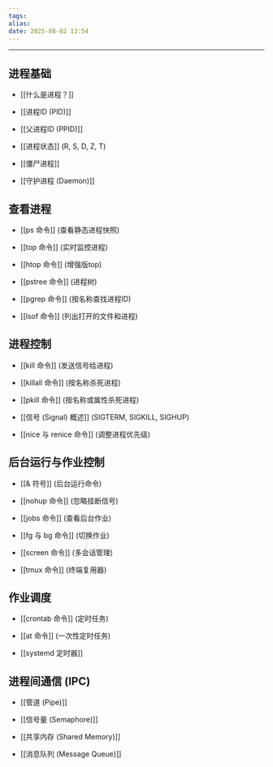 ```yaml
---
tags: 
alias: 
date: 2025-08-02 13:54
---
```


---

## 进程基础

- [[什么是进程？]]

- [[进程ID (PID)]]

- [[父进程ID (PPID)]]

- [[进程状态]] (R, S, D, Z, T)

- [[僵尸进程]]

- [[守护进程 (Daemon)]]



## 查看进程

- [[ps 命令]] (查看静态进程快照)

- [[top 命令]] (实时监控进程)

- [[htop 命令]] (增强版top)

- [[pstree 命令]] (进程树)

- [[pgrep 命令]] (按名称查找进程ID)

- [[lsof 命令]] (列出打开的文件和进程)



## 进程控制

- [[kill 命令]] (发送信号给进程)

- [[killall 命令]] (按名称杀死进程)

- [[pkill 命令]] (按名称或属性杀死进程)

- [[信号 (Signal) 概述]] (SIGTERM, SIGKILL, SIGHUP)

- [[nice 与 renice 命令]] (调整进程优先级)



## 后台运行与作业控制

- [[& 符号]] (后台运行命令)

- [[nohup 命令]] (忽略挂断信号)

- [[jobs 命令]] (查看后台作业)

- [[fg 与 bg 命令]] (切换作业)

- [[screen 命令]] (多会话管理)

- [[tmux 命令]] (终端复用器)



## 作业调度

- [[crontab 命令]] (定时任务)

- [[at 命令]] (一次性定时任务)

- [[systemd 定时器]]



## 进程间通信 (IPC)

- [[管道 (Pipe)]]

- [[信号量 (Semaphore)]]

- [[共享内存 (Shared Memory)]]

- [[消息队列 (Message Queue)]]
